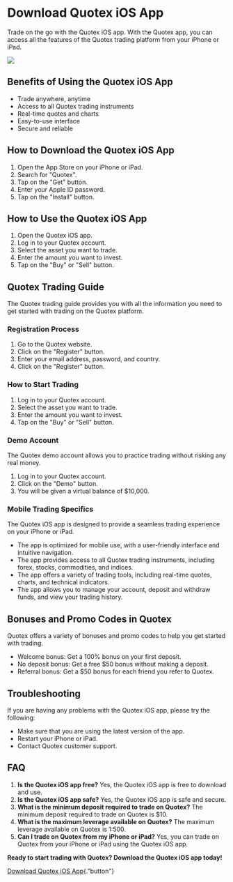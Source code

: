 # Download Quotex iOS App

Trade on the go with the Quotex iOS app. With the Quotex app, you can
access all the features of the Quotex trading platform from your iPhone
or iPad.

[![](https://static.quotex.io/files/5_en/300_250.jpg)](https://traff.sbs/brokerqxsignupf)

## Benefits of Using the Quotex iOS App

-   Trade anywhere, anytime
-   Access to all Quotex trading instruments
-   Real-time quotes and charts
-   Easy-to-use interface
-   Secure and reliable

## How to Download the Quotex iOS App

1.  Open the App Store on your iPhone or iPad.
2.  Search for "Quotex".
3.  Tap on the "Get" button.
4.  Enter your Apple ID password.
5.  Tap on the "Install" button.

## How to Use the Quotex iOS App

1.  Open the Quotex iOS app.
2.  Log in to your Quotex account.
3.  Select the asset you want to trade.
4.  Enter the amount you want to invest.
5.  Tap on the "Buy" or "Sell" button.

## Quotex Trading Guide

The Quotex trading guide provides you with all the information you need
to get started with trading on the Quotex platform.

### Registration Process

1.  Go to the Quotex website.
2.  Click on the "Register" button.
3.  Enter your email address, password, and country.
4.  Click on the "Register" button.

### How to Start Trading

1.  Log in to your Quotex account.
2.  Select the asset you want to trade.
3.  Enter the amount you want to invest.
4.  Tap on the "Buy" or "Sell" button.

### Demo Account

The Quotex demo account allows you to practice trading without risking
any real money.

1.  Log in to your Quotex account.
2.  Click on the "Demo" button.
3.  You will be given a virtual balance of \$10,000.

### Mobile Trading Specifics

The Quotex iOS app is designed to provide a seamless trading experience
on your iPhone or iPad.

-   The app is optimized for mobile use, with a user-friendly interface
    and intuitive navigation.
-   The app provides access to all Quotex trading instruments, including
    forex, stocks, commodities, and indices.
-   The app offers a variety of trading tools, including real-time
    quotes, charts, and technical indicators.
-   The app allows you to manage your account, deposit and withdraw
    funds, and view your trading history.

## Bonuses and Promo Codes in Quotex

Quotex offers a variety of bonuses and promo codes to help you get
started with trading.

-   Welcome bonus: Get a 100% bonus on your first deposit.
-   No deposit bonus: Get a free \$50 bonus without making a deposit.
-   Referral bonus: Get a \$50 bonus for each friend you refer to
    Quotex.

## Troubleshooting

If you are having any problems with the Quotex iOS app, please try the
following:

-   Make sure that you are using the latest version of the app.
-   Restart your iPhone or iPad.
-   Contact Quotex customer support.

## FAQ

1.  **Is the Quotex iOS app free?** Yes, the Quotex iOS app is free to
    download and use.
2.  **Is the Quotex iOS app safe?** Yes, the Quotex iOS app is safe and
    secure.
3.  **What is the minimum deposit required to trade on Quotex?** The
    minimum deposit required to trade on Quotex is \$10.
4.  **What is the maximum leverage available on Quotex?** The maximum
    leverage available on Quotex is 1:500.
5.  **Can I trade on Quotex from my iPhone or iPad?** Yes, you can trade
    on Quotex from your iPhone or iPad using the Quotex iOS app.

**Ready to start trading with Quotex? Download the Quotex iOS app
today!**

[Download Quotex iOS
App](\%22https://traff.sbs/quotexonelink\%22){."button"}

